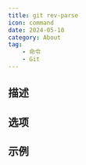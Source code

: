 ```yaml
---
title: git rev-parse
icon: command
date: 2024-05-10
category: About
tag:
    - 命令
    - Git
---
```


## 描述



## 选项



## 示例
